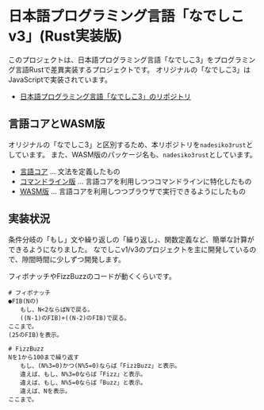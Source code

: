 # 日本語プログラミング言語「なでしこv3」(Rust実装版)

このプロジェクトは、日本語プログラミング言語「なでしこ3」をプログラミング言語Rustで差異実装するプロジェクトです。
オリジナルの「なでしこ3」はJavaScriptで実装されています。

- [日本語プログラミング言語「なでしこ3」のリポジトリ](https://github.com/kujirahand/nadesiko3)


## 言語コアとWASM版

オリジナルの「なでしこ3」と区別するため、本リポジトリを`nadesiko3rust`としています。
また、WASM版のパッケージ名も、`nadesiko3rust`としています。

- [言語コア](core/README.md) ... 文法を定義したもの
- [コマンドライン版](cli/README.md) ... 言語コアを利用しつつコマンドラインに特化したもの
- [WASM版](wasm/README.md) ... 言語コアを利用しつつブラウザで実行できるようにしたもの


## 実装状況

条件分岐の「もし」文や繰り返しの「繰り返し」、関数定義など、簡単な計算ができるようになりました。
なでしこv1/v3のプロジェクトを主に開発しているので、隙間時間に少しずつ開発します。

フィボナッチやFizzBuzzのコードが動くくらいです。

```
# フィボナッチ
●FIB(Nの)
　　もし、N<2ならばNで戻る。
　　((N-1)のFIB)+((N-2)のFIB)で戻る。
ここまで。
(25のFIB)を表示。
```

```
# FizzBuzz
Nを1から100まで繰り返す
　　もし、(N%3=0)かつ(N%5=0)ならば「FizzBuzz」と表示。
　　違えば、もし、N%3=0ならば「Fizz」と表示。
　　違えば、もし、N%5=0ならば「Buzz」と表示。
　　違えば、Nを表示。
ここまで。
```

